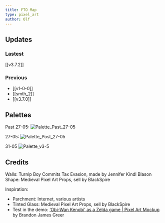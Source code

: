 ```yaml
---
title: FTO Map
type: pixel_art
author: Olf
---
```


## Updates

### Lastest

[[v3.7.2]]

### Previous

- [[v1-0-0]]
- [[smth_2]]
- [[v3.7.0]]

## Palettes

Past 27-05:
![Palette_Past_27-05](/FABIENs_Brain/FTO/attachments/MAP/Other/palette_FTO_past27-05.png "Too much color in it")

27-05:
![Palette_Post_27-05](/FABIENs_Brain/FTO/attachments/MAP/Other/palette_FTO_27-05.png "HUE Shifting <3")

31-05
![Palette_v3-5](/FABIENs_Brain/FTO/attachments/MAP/Other/palette%20FTO%20v3-5.png "Have to work the red/brown and maybe purple")

## Credits

Walls: Turnip Boy Commits Tax Evasion, made by Jennifer Kindl
Blason Shape: Medieval Pixel Art Props, sell by BlackSpire

Inspiration:

- Parchment: Internet, various artists
- Tinted Glass: Medieval Pixel Art Props, sell by BlackSpire
- Test in the demo: [‘Obi-Wan Kenobi’ as a Zelda game | Pixel Art Mockup](https://www.youtube.com/watch?v=pjXz-0l9gYc) by  Brandon James Greer
